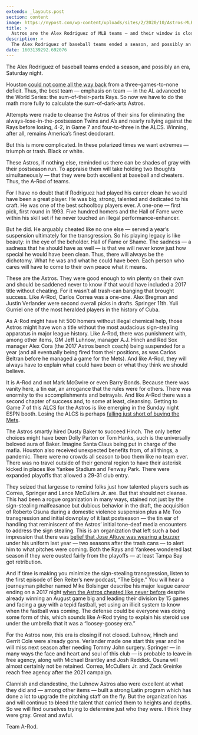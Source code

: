 ```yaml
--- 
extends: _layouts.post 
section: content 
image: https://nypost.com/wp-content/uploads/sites/2/2020/10/Astros-MLB-playoffs-2020.jpg?quality=90&strip=all&w=1200 
title: > 
  Astros are the Alex Rodriguez of MLB teams — and their window is closing: Sherman 
description: > 
  The Alex Rodriguez of baseball teams ended a season, and possibly an era, Saturday night.Thus, the best team — emphasis on team — in the AL advanced to the World Series: the sum-of-their-parts Rays.These Astros, if nothing else, reminded us there can be shades of gray with their postseason run.For I have no doubt that if Rodriguez had played his career clean he would have been a great player.Team A-Rod. 
date: 1603139292.692076 
--- 
```

<div><p>The Alex Rodriguez of baseball teams ended a season, and possibly an era, Saturday night.</p>
<p>Houston <a href="https://nypost.com/2020/10/18/rays-clip-astros-in-game-7-to-reach-world-series-for-second-time/">could not come all the way back</a> from a three-games-to-none deficit. Thus, the best team &#8212; emphasis on team &#8212; in the AL advanced to the World Series: the sum-of-their-parts Rays. So now we have to do the math more fully to calculate the sum-of-dark-arts Astros.</p>
<p>Attempts were made to cleanse the Astros of their sins for eliminating the always-lose-in-the-postseason Twins and A&#8217;s and nearly rallying against the Rays before losing, 4-2, in Game 7 and four-to-three in the ALCS. Winning, after all, remains America&#8217;s finest deodorant.</p>
<p>But this is more complicated. In these polarized times we want extremes &#8212; triumph or trash. Black or white.</p>
<p>These Astros, if nothing else, reminded us there can be shades of gray with their postseason run. To appraise them will take holding two thoughts simultaneously &#8212; that they were both excellent at baseball and cheaters. Thus, the A-Rod of teams.</p>
<p>For I have no doubt that if Rodriguez had played his career clean he would have been a great player. He was big, strong, talented and dedicated to his craft. He was one of the best schoolboy players ever. A one-one &#8212; first pick, first round in 1993. Five hundred homers and the Hall of Fame were within his skill set if he never touched an illegal performance-enhancer.</p>
<p>But he did. He arguably cheated like no one else &#8212; served a year&#8217;s suspension ultimately for the transgression. So his playing legacy is like beauty: in the eye of the beholder. Hall of Fame or Shame. The sadness &#8212; a sadness that he should have as well &#8212; is that we will never know just how special he would have been clean. Thus, there will always be the dichotomy. What he was and what he could have been. Each person who cares will have to come to their own peace what it means.</p>
<p>These are the Astros. They were good enough to win plenty on their own and should be saddened never to know if that would have included a 2017 title without cheating. For it wasn&#8217;t all trash-can banging that brought success. Like A-Rod, Carlos Correa was a one-one. Alex Bregman and Justin Verlander were second overall picks in drafts. Springer 11th. Yuli Gurriel one of the most heralded players in the history of Cuba.</p>
<p>As A-Rod might have hit 500 homers without illegal chemical help, those Astros might have won a title without the most audacious sign-stealing apparatus in major league history. Like A-Rod, there was punishment with, among other items, GM Jeff Luhnow, manager A.J. Hinch and Red Sox manager Alex Cora (the 2017 Astros bench coach) being suspended for a year (and all eventually being fired from their positions, as was Carlos Beltran before he managed a game for the Mets). And like A-Rod, they will always have to explain what could have been or what they think we should believe.</p>
 
<p>It is A-Rod and not Mark McGwire or even Barry Bonds. Because there was vanity here, a tin ear, an arrogance that the rules were for others. There was enormity to the accomplishments and betrayals. And like A-Rod there was a second chapter of success and, to some at least, cleansing. Getting to Game 7 of this ALCS for the Astros is like emerging in the Sunday night ESPN booth. Losing the ALCS is perhaps <a href="https://nypost.com/2020/09/03/alex-rodriguez-furious-over-losing-bid-to-buy-new-york-mets/">falling just short of buying the Mets</a>.</p>
<p>The Astros smartly hired Dusty Baker to succeed Hinch. The only better choices might have been Dolly Parton or Tom Hanks, such is the universally beloved aura of Baker. Imagine Santa Claus being put in charge of the mafia. Houston also received unexpected benefits from, of all things, a pandemic. There were no crowds all season to boo them like no team ever. There was no travel outside of their general region to have their asterisk kicked in places like Yankee Stadium and Fenway Park. There were expanded playoffs that allowed a 29-31 club entry.</p>
<p>They seized that largesse to remind folks just how talented players such as Correa, Springer and Lance McCullers Jr. are. But that should not cleanse. This had been a rogue organization in many ways, stained not just by the sign-stealing malfeasance but dubious behavior in the draft, the acquisition of Roberto Osuna during a domestic violence suspension plus a Me Too transgression and initial downplay of it last postseason &#8212; the tin ear of handling that reminiscent of the Astros&#8217; initial tone-deaf media encounters to address the sign stealing. This is an organization that left such a bad impression that there was <a href="https://nypost.com/2020/02/17/jose-altuve-exposes-terrible-tattoo-to-fight-alcs-buzzer-controversy/">belief that Jose Altuve was wearing a buzzer</a> under his uniform last year &#8212; two seasons after the trash cans &#8212; to alert him to what pitches were coming. Both the Rays and Yankees wondered last season if they were ousted fairly from the playoffs &#8212; at least Tampa Bay got retribution.</p>
<p>And if time is making you minimize the sign-stealing transgression, listen to the first episode of Ben Reiter&#8217;s new podcast, &#8220;The Edge.&#8221; You will hear a journeyman pitcher named Mike Bolsinger describe his major league career ending on a 2017 night <a href="https://nypost.com/2020/02/10/ex-mlb-pitcher-mike-bolsinger-suing-astros-sign-stealing-flop-ended-my-career/">when the Astros cheated like never before</a> despite already winning an August game big and leading their division by 15 games and facing a guy with a tepid fastball, yet using an illicit system to know when the fastball was coming. The defense could be everyone was doing some form of this, which sounds like A-Rod trying to explain his steroid use under the umbrella that it was a &#8220;loosey-goosey era.&#8221;</p>
<p>For the Astros now, this era is closing if not closed. Luhnow, Hinch and Gerrit Cole were already gone. Verlander made one start this year and he will miss next season after needing Tommy John surgery. Springer &#8212; in many ways the face and heart and soul of this club &#8212; is probable to leave in free agency, along with Michael Brantley and Josh Reddick. Osuna will almost certainly not be retained. Correa, McCullers Jr. and Zack Greinke reach free agency after the 2021 campaign.</p>
<p>Clannish and clandestine, the Luhnow Astros also were excellent at what they did and &#8212; among other items &#8212; built a strong Latin program which has done a lot to upgrade the pitching staff on the fly. But the organization has and will continue to bleed the talent that carried them to heights and depths. So we will find ourselves trying to determine just who they were. I think they were gray. Great and awful.</p>
<p>Team A-Rod.</p>
			</div>